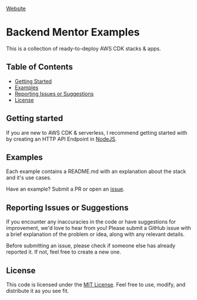 [Website](https://www.backendmentor.io)

# Backend Mentor Examples

This is a collection of ready-to-deploy AWS CDK stacks & apps.

## Table of Contents

- [Getting Started](#getting-started)
- [Examples](#examples)
- [Reporting Issues or Suggestions](#reporting-issues-or-suggestions)
- [License](#license)

## Getting started

If you are new to AWS CDK & serverless, I recommend getting started with by creating an HTTP API Endpoint in [NodeJS](aws-node-simple-http-endpoint/README.md).

## Examples

Each example contains a README.md with an explanation about the stack and it's use cases.

Have an example? Submit a PR or open an [issue](https://github.com/backendmentor-io/examples/issues).

## Reporting Issues or Suggestions

If you encounter any inaccuracies in the code or have suggestions for improvement, we'd love to hear from you! Please submit a GitHub issue with a brief explanation of the problem or idea, along with any relevant details.

Before submitting an issue, please check if someone else has already reported it. If not, feel free to create a new one.

## License

This code is licensed under the [MIT License](LICENSE). Feel free to use, modify, and distribute it as you see fit.
